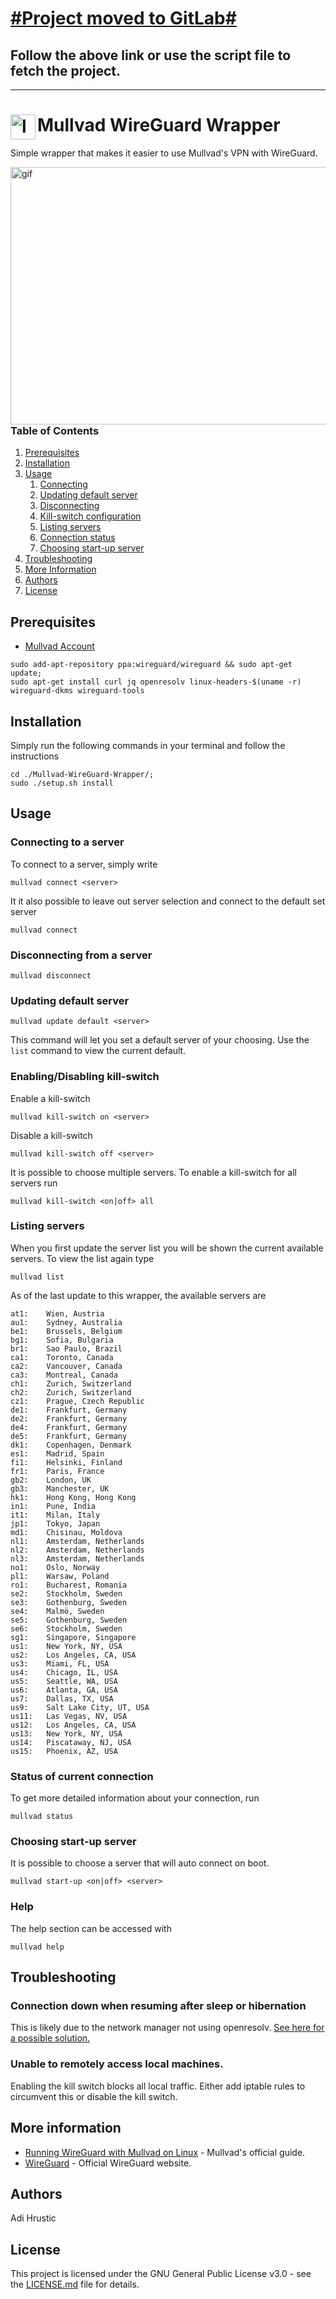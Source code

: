 # [#Project moved to GitLab#](https://gitlab.com/adihrustic/Mullvad-WireGuard-Wrapper)
## Follow the above link or use the script file to fetch the project.
------------------------
# Mullvad WireGuard Wrapper  <img src="https://slethen.io/content/images/2017/01/mullvad-logo.png" align="left" width="40" height="40" alt="logo">
Simple wrapper that makes it easier to use Mullvad's VPN with WireGuard.

<img src="https://i.imgur.com/QqBj2Rm.gif" align="right" alt="gif" width="515" height="412">

### Table of Contents
1. [Prerequisites](https://gitlab.com/adihrustic/Mullvad-WireGuard-Wrapper#prerequisites)
1. [Installation](https://gitlab.com/adihrustic/Mullvad-WireGuard-Wrapper#installation)
1. [Usage](https://gitlab.com/adihrustic/Mullvad-WireGuard-Wrapper#usage)
    1. [Connecting](https://gitlab.com/adihrustic/Mullvad-WireGuard-Wrapper#connecting-to-a-server)
    1. [Updating default server](https://gitlab.com/adihrustic/Mullvad-WireGuard-Wrapper#updating-default-server)
    1. [Disconnecting](https://gitlab.com/adihrustic/Mullvad-WireGuard-Wrapper#disconnecting-from-a-server)
    1. [Kill-switch configuration](https://gitlab.com/adihrustic/Mullvad-WireGuard-Wrapper#enablingdisabling-kill-switch)
    1. [Listing servers](https://gitlab.com/adihrustic/Mullvad-WireGuard-Wrapper#listing-servers)
    1. [Connection status](https://gitlab.com/adihrustic/Mullvad-WireGuard-Wrapper#status-of-current-connection)
    1. [Choosing start-up server](https://gitlab.com/adihrustic/Mullvad-WireGuard-Wrapper#choosing-start-up-server)
1. [Troubleshooting](https://gitlab.com/adihrustic/Mullvad-WireGuard-Wrapper#troubleshooting)
1. [More Information](https://gitlab.com/adihrustic/Mullvad-WireGuard-Wrapper#more-information)
1. [Authors](https://gitlab.com/adihrustic/Mullvad-WireGuard-Wrapper#authors)
1. [License](https://gitlab.com/adihrustic/Mullvad-WireGuard-Wrapper#license)


## Prerequisites
* [Mullvad Account](https://mullvad.net/)

```
sudo add-apt-repository ppa:wireguard/wireguard && sudo apt-get update;
sudo apt-get install curl jq openresolv linux-headers-$(uname -r) wireguard-dkms wireguard-tools
```

## Installation
Simply run the following commands in your terminal and follow the instructions
```
cd ./Mullvad-WireGuard-Wrapper/;
sudo ./setup.sh install
```

## Usage
### Connecting to a server
To connect to a server, simply write
```
mullvad connect <server>
```

It it also possible to leave out server selection and connect to the default set server
```
mullvad connect
```

### Disconnecting from a server
```
mullvad disconnect
```

### Updating default server
```
mullvad update default <server>
```
This command will let you set a default server of your choosing. Use the `list` command to view the current default.

### Enabling/Disabling kill-switch
Enable a kill-switch
```
mullvad kill-switch on <server>
```

Disable a kill-switch
```
mullvad kill-switch off <server>
```

It is possible to choose multiple servers. To enable a kill-switch for all servers run
```
mullvad kill-switch <on|off> all
```

### Listing servers
When you first update the server list you will be shown the current available servers. To view the list again type
```
mullvad list
```

As of the last update to this wrapper, the available servers are
```
at1:	Wien, Austria
au1:	Sydney, Australia
be1:	Brussels, Belgium
bg1:	Sofia, Bulgaria
br1:	Sao Paulo, Brazil
ca1:	Toronto, Canada
ca2:	Vancouver, Canada
ca3:	Montreal, Canada
ch1:	Zurich, Switzerland
ch2:	Zurich, Switzerland
cz1:	Prague, Czech Republic
de1:	Frankfurt, Germany
de2:	Frankfurt, Germany
de4:	Frankfurt, Germany
de5:	Frankfurt, Germany
dk1:	Copenhagen, Denmark
es1:	Madrid, Spain
fi1:	Helsinki, Finland
fr1:	Paris, France
gb2:	London, UK
gb3:	Manchester, UK
hk1:	Hong Kong, Hong Kong
in1:	Pune, India
it1:	Milan, Italy
jp1:	Tokyo, Japan
md1:	Chisinau, Moldova
nl1:	Amsterdam, Netherlands
nl2:	Amsterdam, Netherlands
nl3:	Amsterdam, Netherlands
no1:	Oslo, Norway
pl1:	Warsaw, Poland
ro1:	Bucharest, Romania
se2:	Stockholm, Sweden
se3:	Gothenburg, Sweden
se4:	Malmö, Sweden
se5:	Gothenburg, Sweden
se6:	Stockholm, Sweden
sg1:	Singapore, Singapore
us1:	New York, NY, USA
us2:	Los Angeles, CA, USA
us3:	Miami, FL, USA
us4:	Chicago, IL, USA
us5:	Seattle, WA, USA
us6:	Atlanta, GA, USA
us7:	Dallas, TX, USA
us9:	Salt Lake City, UT, USA
us11:	Las Vegas, NV, USA
us12:	Los Angeles, CA, USA
us13:	New York, NY, USA
us14:	Piscataway, NJ, USA
us15:	Phoenix, AZ, USA
```

### Status of current connection
To get more detailed information about your connection, run
```
mullvad status
```

### Choosing start-up server
It is possible to choose a server that will auto connect on boot.
```
mullvad start-up <on|off> <server>
```

### Help
The help section can be accessed with
```
mullvad help
```

## Troubleshooting
### Connection down when resuming after sleep or hibernation
This is likely due to the network manager not using openresolv. [See here for a possible solution.](https://wiki.archlinux.org/index.php/NetworkManager#Use_openresolv)
### Unable to remotely access local machines.
Enabling the kill switch blocks all local traffic. Either add iptable rules to circumvent this or disable the kill switch.

## More information
* [Running WireGuard with Mullvad on Linux](https://mullvad.net/en/guides/wireguard-and-mullvad-vpn/) - Mullvad's official guide.
* [WireGuard](https://www.wireguard.com/) - Official WireGuard website.

## Authors
Adi Hrustic

## License
This project is licensed under the GNU General Public License v3.0 - see the [LICENSE.md](LICENSE.md) file for details.
